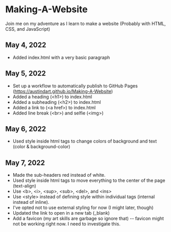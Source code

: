 # Making-A-Website
Join me on my adventure as I learn to make a website (Probably with HTML, CSS, and JavaScript)

## May 4, 2022
- Added index.html with a very basic paragraph

## May 5, 2022
- Set up a workflow to automatically publish to GitHub Pages (https://austindart.github.io/Making-A-Website)
- Added a heading (\<h1\>) to index.html
- Added a subheading (\<h2\>) to index.html
- Added a link to (\<a href\>) to index.html
- Added line break (\<br\>) and selfie (\<img\>)

## May 6, 2022
- Used style inside html tags to change colors of background and text (color & background-color)

## May 7, 2022
- Made the sub-headers red instead of white.
- Used style inside html tags to move everything to the center of the page (text-align)
- Use \<b\>, \<i\>, \<sup\>, \<sub\>, \<del\>, and \<ins\>
- Use \<style\> instead of defining style within individual tags (internal instead of inline).
- I've opted not to use external styling for now (I might later, though)
- Updated the link to open in a new tab (_blank)
- Add a favicon (my art skills are garbage so ignore that) -- favicon might not be working right now. I need to investigate this.